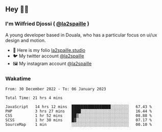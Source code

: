 ## Hey 👋🏾
### I'm Wilfried Djossi ( <a href="https://twitter.com/la2spaille/" target="_blank">@la2spaille</a> )
A young developer based in Douala, who has a particular focus on ui/ux design and motion.

- 🎨 Here is my folio [la2spaille.studio](https://la2spaille.studio/)
- 🐦 My twitter account [@la2spaille](https://twitter.com/la2spaille/)
- 🖼 My instagram account [@la2spaille](https://www.instagram.com/la2spaille/)

### Wakatime
<!--START_SECTION:waka-->

```text
From: 30 December 2022 - To: 06 January 2023

Total Time: 21 hrs 4 mins

JavaScript   14 hrs 12 mins  █████████████████░░░░░░░░   67.43 %
PHP          3 hrs 27 mins   ████░░░░░░░░░░░░░░░░░░░░░   16.44 %
CSS          1 hr 52 mins    ██▒░░░░░░░░░░░░░░░░░░░░░░   08.88 %
SCSS         1 hr 30 mins    █▓░░░░░░░░░░░░░░░░░░░░░░░   07.17 %
SourceMap    1 min           ░░░░░░░░░░░░░░░░░░░░░░░░░   00.10 %
```

<!--END_SECTION:waka-->
<!--
**la2spaille/la2spaille** is a ✨ _special_ ✨ repository because its `README.md` (this file) appears on your GitHub profile.

Here are some ideas to get you started:

- 🔭 I’m currently working on ...
- 🌱 I’m currently learning ...
- 👯 I’m looking to collaborate on ...
- 🤔 I’m looking for help with ...
- 💬 Ask me about ...
- 📫 How to reach me: ...
- 😄 Pronouns: ...
- ⚡ Fun fact: ...
-->
